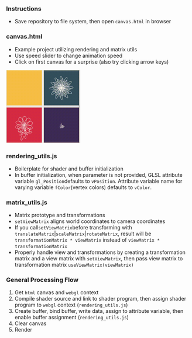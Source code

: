### Instructions
- Save repository to file system, then open `canvas.html` in browser

### canvas.html
- Example project utilizing rendering and matrix utils
- Use speed slider to change animation speed
- Click on first canvas for a surprise (also try clicking arrow keys)

<img src='assets/animation.gif' alt='animation' width='200' height='200'>

### rendering_utils.js

- Boilerplate for shader and buffer initialization
- In buffer initialization, when parameter is not provided, GLSL attribute variable `gl_Position`defaults to `vPosition`. Attribute variable name for varying variable `fColor`(vertex colors) defaults to `vColor`. 

### matrix_utils.js
- Matrix prototype and transformations
- `setViewMatrix` aligns world coordinates to camera coordinates
- If you call`setViewMatrix`before transforming with `translateMatrix`|`scaleMatrix`|`rotateMatrix`, result will be `transformationMatrix * viewMatrix` instead of `viewMatrix * transformationMatrix`
- Properly handle view and transformations by creating a transformation matrix and a view matrix with `setViewMatrix`, then pass view matrix to transformation matrix `useViewMatrix(viewMatrix)`

### General Processing Flow
1. Get `html` canvas and `webgl` context
2. Compile shader source and link to shader program, then assign shader program to `webgl` context (`rendering_utils.js`)
3. Create buffer, bind buffer, write data, assign to attribute variable, then enable buffer assignment (`rendering_utils.js`)
4. Clear canvas 
5. Render